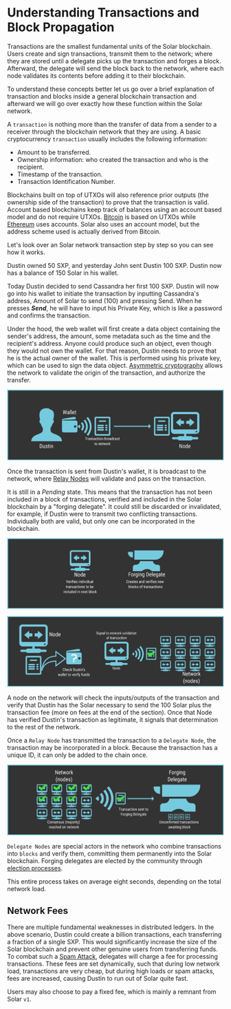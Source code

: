 # Understanding Transactions and Block Propagation

Transactions are the smallest fundamental units of the Solar blockchain. Users create and sign transactions, transmit them to the network; where they are stored until a delegate picks up the transaction and forges a block. Afterward, the delegate will send the block back to the network, where each node validates its contents before adding it to their blockchain.

To understand these concepts better let us go over a brief explanation of transaction and blocks inside a general blockchain transaction and afterward we will go over exactly how these function within the Solar network.

A `transaction` is nothing more than the transfer of data from a sender to a receiver through the blockchain network that they are using. A basic cryptocurrency `transaction` usually includes the following information:

- Amount to be transferred.
- Ownership information: who created the transaction and who is the recipient.
- Timestamp of the transaction.
- Transaction Identification Number.

Blockchains built on top of UTXOs will also reference prior outputs (the ownership side of the transaction) to prove that the transaction is valid. Account based blockchains keep track of balances using an account based model and do not require UTXOs. [Bitcoin](https://en.bitcoin.it/wiki/Main_Page) is based on UTXOs while [Ethereum](https://en.wikipedia.org/wiki/Ethereum) uses accounts. Solar also uses an account model, but the address scheme used is actually derived from Bitcoin.

Let's look over an Solar network transaction step by step so you can see how it works.


Dustin owned 50 SXP, and yesterday John sent Dustin 100 SXP. Dustin now has a balance of 150 Solar in his wallet.

Today Dustin decided to send Cassandra her first 100 SXP. Dustin will now go into his wallet to initiate the transaction by inputting Cassandra's address, Amount of Solar to send (100) and pressing Send. When he presses **_Send_**, he will have to input his Private Key, which is like a password and confirms the transaction.

Under the hood, the web wallet will first create a data object containing the sender's address, the amount, some metadata such as the time and the recipient's address. Anyone could produce such an object, even though they would not own the wallet. For that reason, Dustin needs to prove that he is the actual owner of the wallet. This is performed using his private key, which can be used to sign the data object. [Asymmetric cryptography](https://en.wikipedia.org/wiki/Public-key_cryptography) allows the network to validate the origin of the transaction, and authorize the transfer.

![Transactions 4](./assets/understanding-transactions-and-block-propagation/Transactions_04.png)

Once the transaction is sent from Dustin's wallet, it is broadcast to the network, where [Relay Nodes](/introduction/solar/solar-network-topology.html#relay-nodes) will validate and pass on the transaction.

It is still in a _Pending_ state. This means that the transaction has not been included in a block of transactions, verified and included in the Solar blockchain by a "forging delegate". It could still be discarded or invalidated, for example, if Dustin were to transmit two conflicting transactions. Individually both are valid, but only one can be incorporated in the blockchain.

![Transactions 5](./assets/understanding-transactions-and-block-propagation/Transactions_05.png)

![Transactions 6](./assets/understanding-transactions-and-block-propagation/Transactions_06.png)

A node on the network will check the inputs/outputs of the transaction and verify that Dustin has the Solar necessary to send the 100 Solar plus the transaction fee (more on fees at the end of the section). Once that Node has verified Dustin's transaction as legitimate, it signals that determination to the rest of the network.

Once a `Relay Node` has transmitted the transaction to a `Delegate Node`, the transaction may be incorporated in a block. Because the transaction has a unique ID, it can only be added to the chain once.

![Transactions 7](./assets/understanding-transactions-and-block-propagation/Transactions_07.png)

`Delegate Nodes` are special actors in the network who combine transactions into `blocks` and verify them, committing them permanently into the Solar blockchain. Forging delegates are elected by the community through [election processes](/introduction/solar/solar-network-topology.html#voting).


This entire process takes on average eight seconds, depending on the total network load.


## Network Fees

There are multiple fundamental weaknesses in distributed ledgers. In the above scenario, Dustin could create a billion transactions, each transferring a fraction of a single SXP. This would significantly increase the size of the Solar blockchain and prevent other genuine users from transferring funds. To combat such a [Spam Attack](https://en.bitcoin.it/wiki/Spam_transactions), delegates will charge a fee for processing transactions. These fees are set dynamically, such that during low network load, transactions are very cheap, but during high loads or spam attacks, fees are increased, causing Dustin to run out of Solar quite fast.

Users may also choose to pay a fixed fee, which is mainly a remnant from Solar `v1`.
